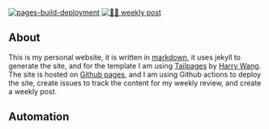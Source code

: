 [![pages-build-deployment](https://github.com/nateraluis/nateraluis.github.io/actions/workflows/pages/pages-build-deployment/badge.svg?branch=main)](https://github.com/nateraluis/nateraluis.github.io/actions/workflows/pages/pages-build-deployment)
[![👨‍💻 weekly post](https://github.com/nateraluis/nateraluis.github.io/actions/workflows/auto_post.yml/badge.svg)](https://github.com/nateraluis/nateraluis.github.io/actions/workflows/auto_post.yml)

## About

This is my personal website, it is written in [markdown](https://en.wikipedia.org/wiki/Markdown), it uses jekyll to generate the site, and for the template I am using [Tailpages](https://github.com/harrywang/tailpages) by [Harry Wang](http://harrywang.me/). The site is hosted on [Github pages](https://pages.github.com/), and I am using Github actions to deploy the site, create issues to track the content for my weekly review, and create a weekly post.

## Automation

